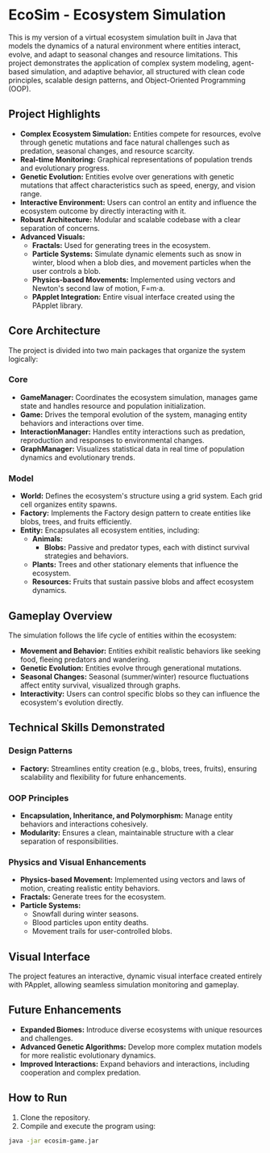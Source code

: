 # EcoSim - Ecosystem Simulation

This is my version of a virtual ecosystem simulation built in Java that models the dynamics of a natural environment where entities interact, evolve, and adapt to seasonal changes and resource limitations. This project demonstrates the application of complex system modeling, agent-based simulation, and adaptive behavior, all structured with clean code principles, scalable design patterns, and Object-Oriented Programming (OOP).

## Project Highlights

* **Complex Ecosystem Simulation:** Entities compete for resources, evolve through genetic mutations and face natural challenges such as predation, seasonal changes, and resource scarcity.
* **Real-time Monitoring:** Graphical representations of population trends and evolutionary progress.
* **Genetic Evolution:** Entities evolve over generations with genetic mutations that affect characteristics such as speed, energy, and vision range.
* **Interactive Environment:** Users can control an entity and influence the ecosystem outcome by directly interacting with it.
* **Robust Architecture:** Modular and scalable codebase with a clear separation of concerns.
* **Advanced Visuals:**
  * **Fractals:** Used for generating trees in the ecosystem.
  * **Particle Systems:** Simulate dynamic elements such as snow in winter, blood when a blob dies, and movement particles when the user controls a blob.
  * **Physics-based Movements:** Implemented using vectors and Newton's second law of motion, F=m⋅a.
  * **PApplet Integration:** Entire visual interface created using the PApplet library.

## Core Architecture

The project is divided into two main packages that organize the system logically:

### Core

* **GameManager:** Coordinates the ecosystem simulation, manages game state and handles resource and population initialization.
* **Game:** Drives the temporal evolution of the system, managing entity behaviors and interactions over time.
* **InteractionManager:** Handles entity interactions such as predation, reproduction and responses to environmental changes.
* **GraphManager:** Visualizes statistical data in real time of population dynamics and evolutionary trends.

### Model

* **World:** Defines the ecosystem's structure using a grid system. Each grid cell organizes entity spawns.
* **Factory:** Implements the Factory design pattern to create entities like blobs, trees, and fruits efficiently.
* **Entity:** Encapsulates all ecosystem entities, including:
  * **Animals:**
    * **Blobs:** Passive and predator types, each with distinct survival strategies and behaviors.
  * **Plants:** Trees and other stationary elements that influence the ecosystem.
  * **Resources:** Fruits that sustain passive blobs and affect ecosystem dynamics.

## Gameplay Overview

The simulation follows the life cycle of entities within the ecosystem:

* **Movement and Behavior:** Entities exhibit realistic behaviors like seeking food, fleeing predators and wandering.
* **Genetic Evolution:** Entities evolve through generational mutations.
* **Seasonal Changes:** Seasonal (summer/winter) resource fluctuations affect entity survival, visualized through graphs.
* **Interactivity:** Users can control specific blobs so they can influence the ecosystem's evolution directly.

## Technical Skills Demonstrated

### Design Patterns

* **Factory:** Streamlines entity creation (e.g., blobs, trees, fruits), ensuring scalability and flexibility for future enhancements.

### OOP Principles

* **Encapsulation, Inheritance, and Polymorphism:** Manage entity behaviors and interactions cohesively.
* **Modularity:** Ensures a clean, maintainable structure with a clear separation of responsibilities.

### Physics and Visual Enhancements

* **Physics-based Movement:** Implemented using vectors and laws of motion, creating realistic entity behaviors.
* **Fractals:** Generate trees for the ecosystem.
* **Particle Systems:**
  * Snowfall during winter seasons.
  * Blood particles upon entity deaths.
  * Movement trails for user-controlled blobs.

## Visual Interface

The project features an interactive, dynamic visual interface created entirely with PApplet, allowing seamless simulation monitoring and gameplay.

## Future Enhancements

* **Expanded Biomes:** Introduce diverse ecosystems with unique resources and challenges.
* **Advanced Genetic Algorithms:** Develop more complex mutation models for more realistic evolutionary dynamics.
* **Improved Interactions:** Expand behaviors and interactions, including cooperation and complex predation.

## How to Run

1. Clone the repository.
2. Compile and execute the program using:

```bash
java -jar ecosim-game.jar
